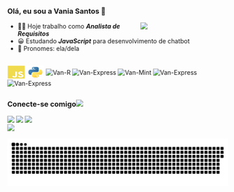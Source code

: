 ### Olá, eu sou a Vania Santos 👋

<!-- <img src = "https://img.flaticon.com/icons/png/512/2363/2363751.png?size=1300x730f&pad=10,10,10,10&ext=png&bg=FFFFFFFF" width = "325px" align = "right"> 
<a href="https://www.imagensanimadas.com/cat-harry-potter-1248.htm"><img src="https://www.imagensanimadas.com/data/media/1248/harry-potter-imagem-animada-0034.gif" border="0" alt="harry-potter-imagem-animada-0034" /></a> -->
<img src = "https://pa1.narvii.com/6498/36194b14766cb77194720a3cd6bd0d629251061d_hq.gif" width="200" align = "right">

- 👩‍💻 Hoje trabalho como **_Analista de Requisitos_**
- 😀 Estudando **_JavaScript_** para desenvolvimento de chatbot
- 👩 Pronomes: ela/dela



 <div style="display: inline_block"><br>
 <img align="center" alt="Van-Js" height="30" width="40" src="https://raw.githubusercontent.com/devicons/devicon/master/icons/javascript/javascript-plain.svg">
 <img align="center" alt="Van-Python" height="30" width="40" src="https://raw.githubusercontent.com/devicons/devicon/master/icons/python/python-original.svg">
 <img align="center" alt="Van-R" height="30" width="40" src="https://cdn.jsdelivr.net/gh/devicons/devicon/icons/r/r-original.svg">
 <img align="center" alt="Van-Express" height="30" width="70" src="https://cdn.jsdelivr.net/gh/devicons/devicon/icons/vscode/vscode-original.svg">
 <img align="center" alt="Van-Mint" height="30" width="70" src="https://cdn.jsdelivr.net/gh/devicons/devicon/icons/linux/linux-original.svg">
 <img align="center" alt="Van-Express" height="30" width="70" src="https://cdn.jsdelivr.net/gh/devicons/devicon/icons/postgresql/postgresql-original.svg">
 <img align="center" alt="Van-Express" height="30" width="70" src="https://cdn.jsdelivr.net/gh/devicons/devicon/icons/nodejs/nodejs-original.svg">
  
 </div>


  
  ##
### Conecte-se comigo<img src="https://github.com/TheDudeThatCode/TheDudeThatCode/blob/master/Assets/Handshake.gif" height="32px">


 <div> 
  <a href="https://instagram.com/wanhya" target="_blank"><img src="https://img.shields.io/badge/-Instagram-%23E4405F?style=for-the-badge&logo=instagram&logoColor=white" target="_blank"></a>
  <a href = "mailto:wanhya2@hotmail.com"><img src="https://img.shields.io/badge/-Gmail-%23333?style=for-the-badge&logo=gmail&logoColor=white" target="_blank"></a>
  <a href="https://www.linkedin.com/in/wanhya" target="_blank"><img src="https://img.shields.io/badge/-LinkedIn-%230077B5?style=for-the-badge&logo=linkedin&logoColor=white" target="_blank"></a> 
       
 </div>
<div>
  <a href="https://github.com/wanhya">
 <!-- <img height="180em" src="https://github-readme-stats.vercel.app/api?username=wanhya&show_icons=true&theme=dracula&include_all_commits=true&count_private=true"/> -->
  <img height="180em" src="https://github-readme-stats.vercel.app/api/top-langs/?username=wanhya&layout=compact&langs_count=7&theme=dracula"/>
</div>
  
   
![Snake animation](https://github.com/wanhya/Wanhya/blob/output/github-contribution-grid-snake.svg) 
